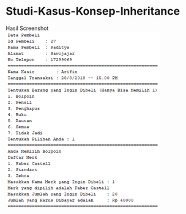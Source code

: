 # Studi-Kasus-Konsep-Inheritance
Hasil Screenshot <br>
![alt image](https://github.com/Raditya44/Studi-Kasus-Konsep-Inheritance/blob/master/TokoBuku1.PNG)
